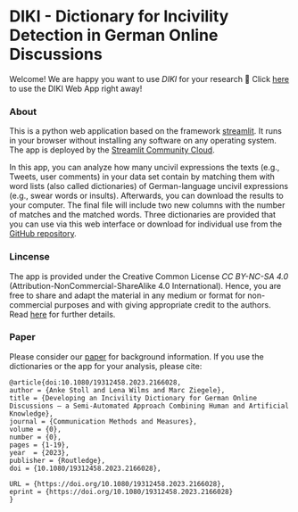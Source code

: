 # DIKI - Dictionary for Incivility Detection in German Online Discussions


Welcome! We are happy you want to use *DIKI* for your research 💞 Click [here](https://dikilimitedminds.streamlit.app/) to use the DIKI Web App right away!


### About

This is a python web application based on the framework [streamlit](https://docs.streamlit.io/library/get-started). It runs in your browser without installing any software on any operating system. The app is deployed by the [Streamlit Community Cloud]([https://share.streamlit.io/](https://docs.streamlit.io/streamlit-community-cloud)).


In this app, you can analyze how many uncivil expressions the texts (e.g., Tweets, user comments) in your data set contain by matching them with word lists (also called dictionaries) of German-language uncivil expressions (e.g., swear words or insults). Afterwards, you can download the results to your computer. The final file will include two new columns with the number of matches and the matched words.
Three dictionaries are provided that you can use via this web interface or download for individual use from the [GitHub repository](https://github.com/ankekat1000/DIKI). 

### Lincense

The app is provided under the Creative Common License *CC BY-NC-SA 4.0* (Attribution-NonCommercial-ShareAlike 4.0 International). Hence, you are free to share and adapt the material in any medium or format for non-commercial purposes and with giving appropriate credit to the authors. Read [here](https://creativecommons.org/licenses/by-nc-sa/4.0/) for further details.

### Paper

Please consider our [paper](https://www.tandfonline.com/doi/full/10.1080/19312458.2023.2166028?src=) for background information. If you use the dictionaries or the app for your analysis, please cite:

```
@article{doi:10.1080/19312458.2023.2166028,
author = {Anke Stoll and Lena Wilms and Marc Ziegele},
title = {Developing an Incivility Dictionary for German Online Discussions – a Semi-Automated Approach Combining Human and Artificial Knowledge},
journal = {Communication Methods and Measures},
volume = {0},
number = {0},
pages = {1-19},
year  = {2023},
publisher = {Routledge},
doi = {10.1080/19312458.2023.2166028},

URL = {https://doi.org/10.1080/19312458.2023.2166028},
eprint = {https://doi.org/10.1080/19312458.2023.2166028}
}
```

